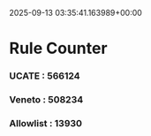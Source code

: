 2025-09-13 03:35:41.163989+00:00
# Rule Counter 
 ### UCATE : 566124

 ### Veneto : 508234

 ### Allowlist : 13930